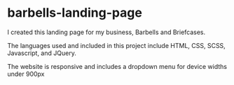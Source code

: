# barbells-landing-page

I created this landing page for my business, Barbells and Briefcases. 

The languages used and included in this project include HTML, CSS, SCSS, Javascript, and JQuery.

The website is responsive and includes a dropdown menu for device widths under 900px
